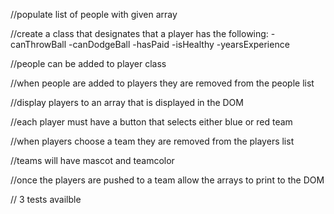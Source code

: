 //populate list of people with given array

//create a class that designates that a player has the following: -canThrowBall -canDodgeBall -hasPaid -isHealthy -yearsExperience

//people can be added to player class

//when people are added to players they are removed from the people list

//display players to an array that is displayed in the DOM

//each player must have a button that selects either blue or red team

//when players choose a team they are removed from the players list

//teams will have mascot and teamcolor

//once the players are pushed to a team allow the arrays to print to the DOM

// 3 tests availble
